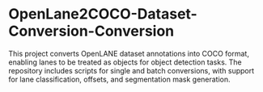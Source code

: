 # OpenLane2COCO-Dataset-Conversion-Conversion
This project converts OpenLANE dataset annotations into COCO format, enabling lanes to be treated as objects for object detection tasks. The repository includes scripts for single and batch conversions, with support for lane classification, offsets, and segmentation mask generation.

